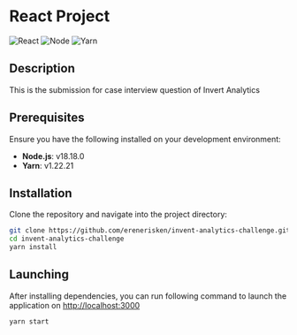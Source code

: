 # React Project

![React](https://img.shields.io/badge/React-18.3.1-blue.svg)
![Node](https://img.shields.io/badge/Node-18.18.0-green.svg)
![Yarn](https://img.shields.io/badge/Yarn-1.22.21-orange.svg)

## Description

This is the submission for case interview question of Invert Analytics

## Prerequisites

Ensure you have the following installed on your development environment:

- **Node.js**: v18.18.0
- **Yarn**: v1.22.21

## Installation

Clone the repository and navigate into the project directory:

```bash
git clone https://github.com/erenerisken/invent-analytics-challenge.git
cd invent-analytics-challenge
yarn install
```

## Launching

After installing dependencies, you can run following command to
launch the application on [http://localhost:3000](http://localhost:3000)

```bash
yarn start
```
